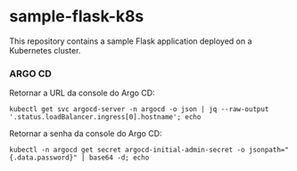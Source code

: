 # sample-flask-k8s
This repository contains a sample Flask application deployed on a Kubernetes cluster.

### ARGO CD

Retornar a URL da console do Argo CD:
```
kubectl get svc argocd-server -n argocd -o json | jq --raw-output '.status.loadBalancer.ingress[0].hostname'; echo
```
Retornar a senha da console do Argo CD:
```
kubectl -n argocd get secret argocd-initial-admin-secret -o jsonpath="{.data.password}" | base64 -d; echo
```
